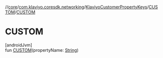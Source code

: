 //[core](../../../../index.md)/[com.klaviyo.coresdk.networking](../../index.md)/[KlaviyoCustomerPropertyKeys](../index.md)/[CUSTOM](index.md)/[CUSTOM](-c-u-s-t-o-m.md)

# CUSTOM

[androidJvm]\
fun [CUSTOM](-c-u-s-t-o-m.md)(propertyName: [String](https://kotlinlang.org/api/latest/jvm/stdlib/kotlin/-string/index.html))

